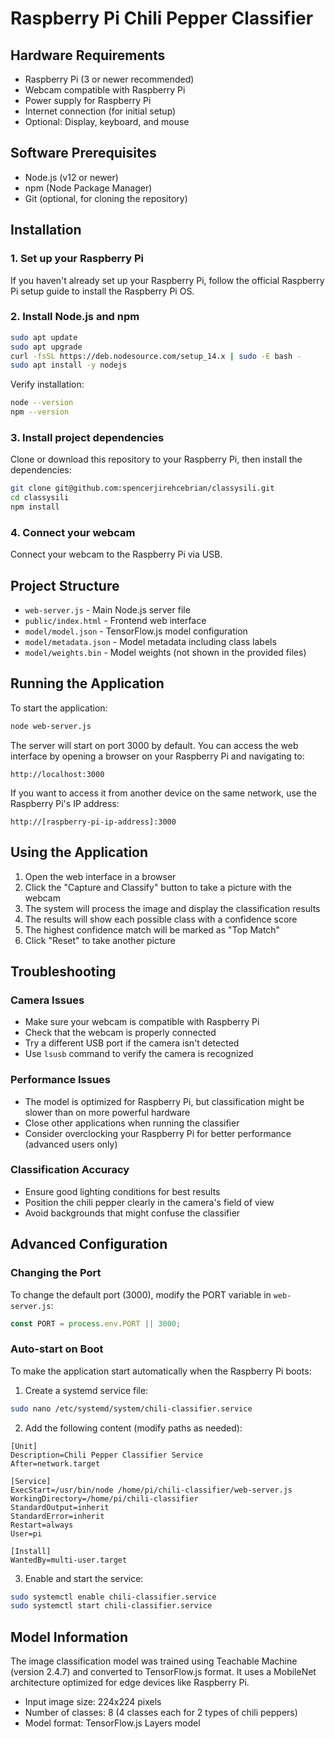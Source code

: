 # Raspberry Pi Chili Pepper Classifier

## Hardware Requirements

- Raspberry Pi (3 or newer recommended)
- Webcam compatible with Raspberry Pi
- Power supply for Raspberry Pi
- Internet connection (for initial setup)
- Optional: Display, keyboard, and mouse

## Software Prerequisites

- Node.js (v12 or newer)
- npm (Node Package Manager)
- Git (optional, for cloning the repository)

## Installation

### 1. Set up your Raspberry Pi

If you haven't already set up your Raspberry Pi, follow the official Raspberry Pi setup guide to install the Raspberry Pi OS.

### 2. Install Node.js and npm

```bash
sudo apt update
sudo apt upgrade
curl -fsSL https://deb.nodesource.com/setup_14.x | sudo -E bash -
sudo apt install -y nodejs
```

Verify installation:

```bash
node --version
npm --version
```

### 3. Install project dependencies

Clone or download this repository to your Raspberry Pi, then install the dependencies:

```bash
git clone git@github.com:spencerjirehcebrian/classysili.git
cd classysili
npm install
```

### 4. Connect your webcam

Connect your webcam to the Raspberry Pi via USB.

## Project Structure

- `web-server.js` - Main Node.js server file
- `public/index.html` - Frontend web interface
- `model/model.json` - TensorFlow.js model configuration
- `model/metadata.json` - Model metadata including class labels
- `model/weights.bin` - Model weights (not shown in the provided files)

## Running the Application

To start the application:

```bash
node web-server.js
```

The server will start on port 3000 by default. You can access the web interface by opening a browser on your Raspberry Pi and navigating to:

```
http://localhost:3000
```

If you want to access it from another device on the same network, use the Raspberry Pi's IP address:

```
http://[raspberry-pi-ip-address]:3000
```

## Using the Application

1. Open the web interface in a browser
2. Click the "Capture and Classify" button to take a picture with the webcam
3. The system will process the image and display the classification results
4. The results will show each possible class with a confidence score
5. The highest confidence match will be marked as "Top Match"
6. Click "Reset" to take another picture

## Troubleshooting

### Camera Issues

- Make sure your webcam is compatible with Raspberry Pi
- Check that the webcam is properly connected
- Try a different USB port if the camera isn't detected
- Use `lsusb` command to verify the camera is recognized

### Performance Issues

- The model is optimized for Raspberry Pi, but classification might be slower than on more powerful hardware
- Close other applications when running the classifier
- Consider overclocking your Raspberry Pi for better performance (advanced users only)

### Classification Accuracy

- Ensure good lighting conditions for best results
- Position the chili pepper clearly in the camera's field of view
- Avoid backgrounds that might confuse the classifier

## Advanced Configuration

### Changing the Port

To change the default port (3000), modify the PORT variable in `web-server.js`:

```javascript
const PORT = process.env.PORT || 3000;
```

### Auto-start on Boot

To make the application start automatically when the Raspberry Pi boots:

1. Create a systemd service file:

```bash
sudo nano /etc/systemd/system/chili-classifier.service
```

2. Add the following content (modify paths as needed):

```
[Unit]
Description=Chili Pepper Classifier Service
After=network.target

[Service]
ExecStart=/usr/bin/node /home/pi/chili-classifier/web-server.js
WorkingDirectory=/home/pi/chili-classifier
StandardOutput=inherit
StandardError=inherit
Restart=always
User=pi

[Install]
WantedBy=multi-user.target
```

3. Enable and start the service:

```bash
sudo systemctl enable chili-classifier.service
sudo systemctl start chili-classifier.service
```

## Model Information

The image classification model was trained using Teachable Machine (version 2.4.7) and converted to TensorFlow.js format. It uses a MobileNet architecture optimized for edge devices like Raspberry Pi.

- Input image size: 224x224 pixels
- Number of classes: 8 (4 classes each for 2 types of chili peppers)
- Model format: TensorFlow.js Layers model

